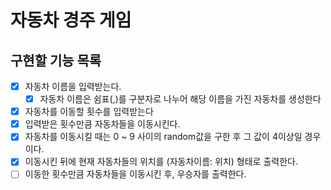 # 자동차 경주 게임

## 구현할 기능 목록
- [x] 자동차 이름을 입력받는다.
    - [x] 자동차 이름은 쉼표(,)를 구분자로 나누어 해당 이름을 가진 자동차를 생성한다 
- [x] 자동차를 이동할 횟수를 입력받는다
- [x] 입력받은 횟수만큼 자동차들을 이동시킨다.
- [x] 자동차를 이동시킬 때는 0 ~ 9 사이의 random값을 구한 후 그 값이 4이상일 경우이다.
- [x] 이동시킨 뒤에 현재 자동차들의 위치를 (자동차이름: 위치) 형태로 출력한다.
- [ ] 이동한 횟수만큼 자동차들을 이동시킨 후, 우승자를 출력한다.
